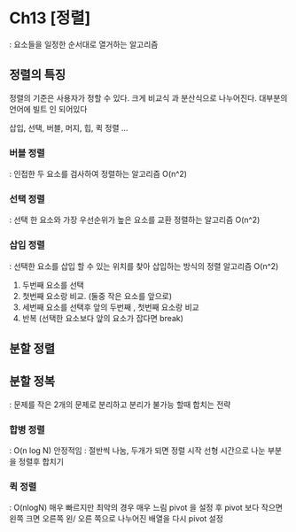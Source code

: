 # Ch13 [정렬]

: 요소들을 일정한 순서대로 열거하는 알고리즘

## 정렬의 특징

정렬의 기준은 사용자가 정할 수 있다.
크게 비교식 과 분산식으로 나누어진다.
대부분의 언어에 빌트 인 되어있다

삽입, 선택, 버블, 머지, 힙, 퀵 정렬 ...

### 버블 정렬

: 인접한 두 요소를 검사하여 정렬하는 알고리즘 O(n^2)

### 선택 정렬

: 선택 한 요소와 가장 우선순위가 높은 요소를 교환 정렬하는 알고리즘 O(n^2)

### 삽입 정렬

: 선택한 요소를 삽입 할 수 있는 위치를 찾아 삽입하는 방식의 정렬 알고리즘 O(n^2)

1. 두번째 요소를 선택
2. 첫번째 요소랑 비교. (둘중 작은 요소를 앞으로)
3. 세번째 요소를 선택후 앞의 두번째 , 첫번째 요소랑 비교
4. 반복 (선택한 요소보다 앞의 요소가 잡다면 break)

## 분할 정렬

## 분할 정복

: 문제를 작은 2개의 문제로 분리하고 분리가 불가능 할때 합치는 전략

### 합병 정렬

: O(n log N) 안정적임
: 절반씩 나눔, 두개가 되면 정렬 시작
선형 시간으로 나눈 부분을 정렬후 합치기

### 퀵 정렬

: O(nlogN) 매우 빠르지만 최악의 경우 매우 느림
pivot 을 설정 후
pivot 보다 작으면 왼쪽 크면 오른쪽
왼/ 오른 쪽으로 나누어진 배열을 다시 pivot 설정

